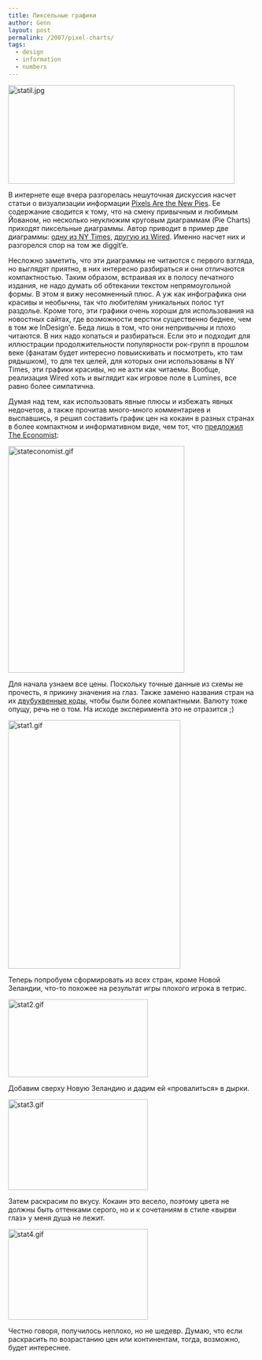 ```yaml
---
title: Пиксельные графики
author: Genn
layout: post
permalink: /2007/pixel-charts/
tags:
  - design
  - information
  - numbers
---
```

<img src='http://mega.genn.org/=^_^=/uploads/2007/08/statil.jpg' alt='statil.jpg' width="460" height="200" />

В интернете еще вчера разгорелась нешуточная дискуссия насчет статьи о визуализации информации <a href=" http://www.dashes.com/anil/2007/07/pixels-are-the-new-pies.html" target="_blank">Pixels Are the New Pies</a>. Ее содержание сводится к тому, что на смену привычным и любимым Йованом, но несколько неуклюжим круговым диаграммам (Pie Charts) приходят пиксельные диаграммы. Автор приводит в пример две диаграммы: <a href=" http://www.nytimes.com/2007/07/29/magazine/29wwln-lede-t.html?_r=1&#038;ref=magazine&#038;oref=slogin" target="_blank">одну из NY Times</a>, <a href=" http://www.wired.com/techbiz/it/magazine/15-08/st_infoporn" target="_blank">другую из Wired</a>. Именно насчет них и разгорелся спор на том же diggit&#8217;e.  
<!--more-->

Несложно заметить, что эти диаграммы не читаются с первого взгляда, но выглядят приятно, в них интересно разбираться и они отличаются компактностью. Таким образом, встраивая их в полосу печатного издания, не надо думать об обтекании текстом непрямоугольной формы. В этом я вижу несомненный плюс. А уж как инфографика они красивы и необычны, так что любителям уникальных полос тут раздолье. Кроме того, эти графики очень хороши для использования на новостных сайтах, где возможности верстки существенно беднее, чем в том же InDesign&#8217;е. Беда лишь в том, что они непривычны и плохо читаются. В них надо копаться и разбираться. Если это и подходит для иллюстрации продолжительности популярности рок-групп в прошлом веке (фанатам будет интересно повыискивать и посмотреть, кто там рядышком), то для тех целей, для которых они использованы в NY Times, эти графики красивы, но не ахти как читаемы. Вообще, реализация Wired хоть и выглядит как игровое поле в Lumines, все равно более симпатична.

Думая над тем, как использовать явные плюсы и избежать явных недочетов, а также прочитав много-много комментариев и выспавшись, я решил составить график цен на кокаин в разных странах в более компактном и информативном виде, чем тот, что <a href=" http://economist.com/daily/chartgallery/displaystory.cfm?story_id=9414607" target="_blank">предложил The Economist</a>:

<img src='http://mega.genn.org/=^_^=/uploads/2007/08/stateconomist.gif' alt='stateconomist.gif' width="358" height="460" />

Для начала узнаем все цены. Поскольку точные данные из схемы не прочесть, я прикину значения на глаз. Также заменю названия стран на их <a href=" http://en.wikipedia.org/wiki/ISO_3166-1_alpha-2" target="_blank">двубуквенные коды</a>, чтобы были более компактными. Валюту тоже опущу, речь не о том. На исходе эксперимента это не отразится ;)

<img src='http://mega.genn.org/=^_^=/uploads/2007/08/stat1.gif' alt='stat1.gif' width="350" height="504" />

Теперь попробуем сформировать из всех стран, кроме Новой Зеландии, что-то похожее на результат игры плохого игрока в тетрис.

<img src='http://mega.genn.org/=^_^=/uploads/2007/08/stat2.gif' alt='stat2.gif' width="284" height="158" />

Добавим сверху Новую Зеландию и дадим ей «провалиться» в дырки. 

<img src='http://mega.genn.org/=^_^=/uploads/2007/08/stat3.gif' alt='stat3.gif' width="284" height="184" />

Затем раскрасим по вкусу. Кокаин это весело, поэтому цвета не должны быть оттенками серого, но и к сочетаниям в стиле «вырви глаз» у меня душа не лежит.

<img src='http://mega.genn.org/=^_^=/uploads/2007/08/stat4.gif' alt='stat4.gif' width="284" height="184" />

Честно говоря, получилось неплохо, но не шедевр. Думаю, что если раскрасить по возрастанию цен или континентам, тогда, возможно, будет интереснее.